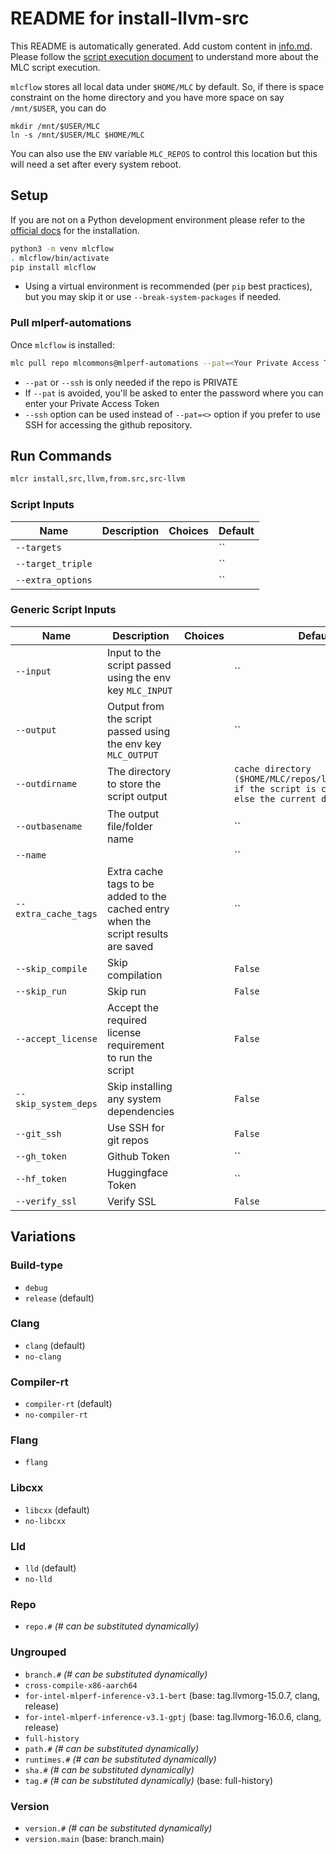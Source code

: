 # README for install-llvm-src
This README is automatically generated. Add custom content in [info.md](info.md). Please follow the [script execution document](https://docs.mlcommons.org/mlcflow/targets/script/execution-flow/) to understand more about the MLC script execution.

`mlcflow` stores all local data under `$HOME/MLC` by default. So, if there is space constraint on the home directory and you have more space on say `/mnt/$USER`, you can do
```
mkdir /mnt/$USER/MLC
ln -s /mnt/$USER/MLC $HOME/MLC
```
You can also use the `ENV` variable `MLC_REPOS` to control this location but this will need a set after every system reboot.

## Setup

If you are not on a Python development environment please refer to the [official docs](https://docs.mlcommons.org/mlcflow/install/) for the installation.

```bash
python3 -m venv mlcflow
. mlcflow/bin/activate
pip install mlcflow
```

- Using a virtual environment is recommended (per `pip` best practices), but you may skip it or use `--break-system-packages` if needed.

### Pull mlperf-automations

Once `mlcflow` is installed:

```bash
mlc pull repo mlcommons@mlperf-automations --pat=<Your Private Access Token>
```
- `--pat` or `--ssh` is only needed if the repo is PRIVATE
- If `--pat` is avoided, you'll be asked to enter the password where you can enter your Private Access Token
- `--ssh` option can be used instead of `--pat=<>` option if you prefer to use SSH for accessing the github repository.
## Run Commands

```bash
mlcr install,src,llvm,from.src,src-llvm
```

### Script Inputs

| Name | Description | Choices | Default |
|------|-------------|---------|------|
| `--targets` |  |  | `` |
| `--target_triple` |  |  | `` |
| `--extra_options` |  |  | `` |
### Generic Script Inputs

| Name | Description | Choices | Default |
|------|-------------|---------|------|
| `--input` | Input to the script passed using the env key `MLC_INPUT` |  | `` |
| `--output` | Output from the script passed using the env key `MLC_OUTPUT` |  | `` |
| `--outdirname` | The directory to store the script output |  | `cache directory ($HOME/MLC/repos/local/cache/<>) if the script is cacheable or else the current directory` |
| `--outbasename` | The output file/folder name |  | `` |
| `--name` |  |  | `` |
| `--extra_cache_tags` | Extra cache tags to be added to the cached entry when the script results are saved |  | `` |
| `--skip_compile` | Skip compilation |  | `False` |
| `--skip_run` | Skip run |  | `False` |
| `--accept_license` | Accept the required license requirement to run the script |  | `False` |
| `--skip_system_deps` | Skip installing any system dependencies |  | `False` |
| `--git_ssh` | Use SSH for git repos |  | `False` |
| `--gh_token` | Github Token |  | `` |
| `--hf_token` | Huggingface Token |  | `` |
| `--verify_ssl` | Verify SSL |  | `False` |
## Variations

### Build-type

- `debug`
- `release` (default)

### Clang

- `clang` (default)
- `no-clang`

### Compiler-rt

- `compiler-rt` (default)
- `no-compiler-rt`

### Flang

- `flang`

### Libcxx

- `libcxx` (default)
- `no-libcxx`

### Lld

- `lld` (default)
- `no-lld`

### Repo

- `repo.#` _(# can be substituted dynamically)_

### Ungrouped

- `branch.#` _(# can be substituted dynamically)_
- `cross-compile-x86-aarch64`
- `for-intel-mlperf-inference-v3.1-bert` (base: tag.llvmorg-15.0.7, clang, release)
- `for-intel-mlperf-inference-v3.1-gptj` (base: tag.llvmorg-16.0.6, clang, release)
- `full-history`
- `path.#` _(# can be substituted dynamically)_
- `runtimes.#` _(# can be substituted dynamically)_
- `sha.#` _(# can be substituted dynamically)_
- `tag.#` _(# can be substituted dynamically)_ (base: full-history)

### Version

- `version.#` _(# can be substituted dynamically)_
- `version.main` (base: branch.main)
